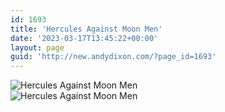 ```yaml
---
id: 1693
title: 'Hercules Against Moon Men'
date: '2023-03-17T13:45:22+00:00'
layout: page
guid: 'http://new.andydixon.com/?page_id=1693'
---
```


![Hercules Against Moon Men](https://i0.wp.com/assets.g8x2.ldn.idrivee2-23.com/posters/Hercules%20Against%20Moon%20Men%2001.jpg?w=1200&ssl=1 "Hercules Against Moon Men")  
![Hercules Against Moon Men](https://i0.wp.com/assets.g8x2.ldn.idrivee2-23.com/posters/Hercules%20Against%20Moon%20Men%2002.jpg?w=1200&ssl=1 "Hercules Against Moon Men")